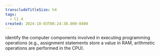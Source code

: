 ```yaml
---
transcludeTitleSize: h4
tags:
  - C1.4
created: 2024-10-03T08:24:38.000-0400
---
```

identify the computer components involved in executing programming operations (e.g., assignment statements store a value in RAM, arithmetic operations are performed in the CPU).